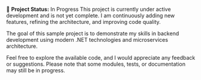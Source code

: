 🚧 **Project Status:** In Progress
This project is currently under active development and is not yet complete.
I am continuously adding new features, refining the architecture, and improving code quality.

The goal of this sample project is to demonstrate my skills in backend development using modern .NET technologies and microservices architecture.

Feel free to explore the available code, and I would appreciate any feedback or suggestions.
Please note that some modules, tests, or documentation may still be in progress. 
